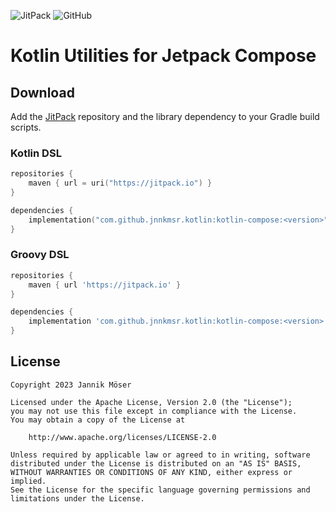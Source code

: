 ![JitPack](https://img.shields.io/jitpack/version/com.github.jnnkmsr/kotlin?style=for-the-badge)
![GitHub](https://img.shields.io/github/license/jnnkmsr/kotlin?style=for-the-badge)

# Kotlin Utilities for Jetpack Compose

<!-- TODO: Usage -->

## Download

Add the [JitPack][jitpack] repository and the library dependency to your Gradle
build scripts.

### Kotlin DSL

```kotlin
repositories {
    maven { url = uri("https://jitpack.io") }
}

dependencies {
    implementation("com.github.jnnkmsr.kotlin:kotlin-compose:<version>")
}
```

### Groovy DSL

```groovy
repositories {
    maven { url 'https://jitpack.io' }
}

dependencies {
    implementation 'com.github.jnnkmsr.kotlin:kotlin-compose:<version>'
}
```

## License

```
Copyright 2023 Jannik Möser

Licensed under the Apache License, Version 2.0 (the "License");
you may not use this file except in compliance with the License.
You may obtain a copy of the License at

    http://www.apache.org/licenses/LICENSE-2.0

Unless required by applicable law or agreed to in writing, software
distributed under the License is distributed on an "AS IS" BASIS,
WITHOUT WARRANTIES OR CONDITIONS OF ANY KIND, either express or implied.
See the License for the specific language governing permissions and
limitations under the License.
```

<!-- External Links -->
[compose]: https://d.android.com/jetpack/compose
[compose-navigation]: https://d.android.com/jetpack/compose/navigation
[jitpack]: https://jitpack.io/
[navigation]: https://d.android.com/guide/navigation
